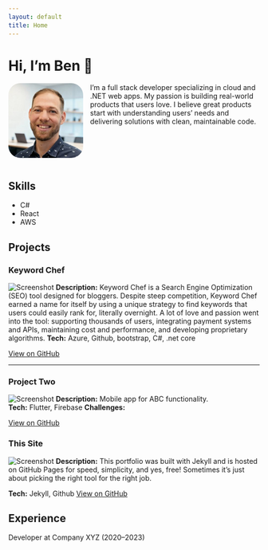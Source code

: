 ```yaml
---
layout: default
title: Home
---
```

# Hi, I’m Ben 👋

<img src="/images/ben-adler-headshot-300.jpg"
     alt="Ben Adler Headshot"
     style="float: left;
    height: 150px;
    margin: 0 1em 1em 0;
    border-radius: 24px;" />

<p>
  I’m a full stack developer specializing in cloud and .NET web apps. My passion is building real-world products that users love. I believe great products start with understanding users’ needs and delivering solutions with clean, maintainable code.
</p>

<div style="clear: left;"></div>

## Skills
- C#
- React
- AWS

## Projects

### Keyword Chef
![Screenshot](assets/img/project-one.png)
**Description:** Keyword Chef is a Search Engine Optimization (SEO) tool designed for bloggers. Despite steep competition, Keyword Chef earned a name for itself by using a unique strategy to find keywords that users could easily rank for, literally overnight. A lot of love and passion went into the tool: supporting thousands of users, integrating payment systems and APIs, maintaining cost and performance, and developing proprietary algorithms.
**Tech:** Azure, Github, bootstrap, C#, .net core

[View on GitHub](https://github.com/username/project-one)

---

### Project Two
![Screenshot](assets/img/project-two.png)
**Description:** Mobile app for ABC functionality.  
**Tech:** Flutter, Firebase
**Challenges:**

[View on GitHub](https://github.com/username/project-two)

### This Site
![Screenshot](assets/img/project-two.png)
**Description:** This portfolio was built with Jekyll and is hosted on GitHub Pages for speed, simplicity, and yes, free! Sometimes it’s just about picking the right tool for the right job.

**Tech:** Jekyll, Github
[View on GitHub](https://github.com/username/project-two)

## Experience
Developer at Company XYZ (2020–2023)
